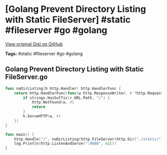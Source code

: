 # [Golang Prevent Directory Listing with Static FileServer] #static #fileserver #go #golang

[View original Gist on GitHub](https://gist.github.com/Integralist/faffc17e27185cd8271e942f69a811b2)

**Tags:** #static #fileserver #go #golang

## Golang Prevent Directory Listing with Static FileServer.go

```go
func noDirListing(h http.Handler) http.HandlerFunc {
	return http.HandlerFunc(func(w http.ResponseWriter, r *http.Request) {
		if strings.HasSuffix(r.URL.Path, "/") {
			http.NotFound(w, r)
			return
		}
		h.ServeHTTP(w, r)
	})
}

func main() {
	http.Handle("/", noDirListing(http.FileServer(http.Dir("./static/"))))
	log.Println(http.ListenAndServe(":8080", nil))
}
```

